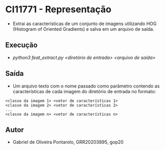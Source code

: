 # CI11771 - Representação

* Extrai as características de um conjunto de imagens utilizando HOG (Histogram of Oriented Gradients) e salva em um arquivo de saída.

## Execução

* *python3 feat_extract.py <diretório de entrada> <arquivo de saída>*

## Saída

* Um arquivo texto com o nome passado como parâmetro contendo as características de cada imagem do diretório de entrada no formato:

```
<classe da imagem 1> <vetor de características 1>
<classe da imagem 2> <vetor de características 2>
...
<classe da imagem n> <vetor de características n>

```

## Autor
* Gabriel de Oliveira Pontarolo, GRR20203895, gop20